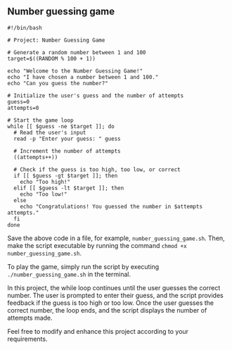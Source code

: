 ## Number guessing game

```
#!/bin/bash

# Project: Number Guessing Game

# Generate a random number between 1 and 100
target=$((RANDOM % 100 + 1))

echo "Welcome to the Number Guessing Game!"
echo "I have chosen a number between 1 and 100."
echo "Can you guess the number?"

# Initialize the user's guess and the number of attempts
guess=0
attempts=0

# Start the game loop
while [[ $guess -ne $target ]]; do
  # Read the user's input
  read -p "Enter your guess: " guess

  # Increment the number of attempts
  ((attempts++))

  # Check if the guess is too high, too low, or correct
  if [[ $guess -gt $target ]]; then
    echo "Too high!"
  elif [[ $guess -lt $target ]]; then
    echo "Too low!"
  else
    echo "Congratulations! You guessed the number in $attempts attempts."
  fi
done
```

Save the above code in a file, for example, `number_guessing_game.sh`. Then, make the script executable by running the command `chmod +x number_guessing_game.sh`.

To play the game, simply run the script by executing `./number_guessing_game.sh` in the terminal.

In this project, the while loop continues until the user guesses the correct number. The user is prompted to enter their guess, and the script provides feedback if the guess is too high or too low. Once the user guesses the correct number, the loop ends, and the script displays the number of attempts made.

Feel free to modify and enhance this project according to your requirements.